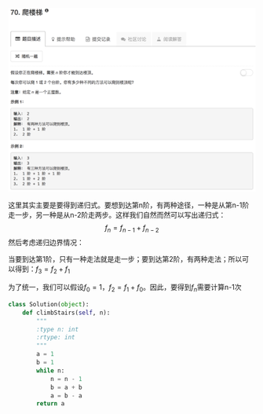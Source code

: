 ![](./problem.png)

这里其实主要是要得到递归式。要想到达第n阶，有两种途径，一种是从第n-1阶走一步，另一种是从n-2阶走两步。这样我们自然而然可以写出递归式：
$$
f_n = f_{n-1} + f_{n-2}
$$
然后考虑递归边界情况：

当要到达第1阶，只有一种走法就是走一步；要到达第2阶，有两种走法；所以可以得到：$f_3=f_2+f_1$

为了统一，我们可以假设$f_0=1$，$f_2 = f_1+f_0$。因此，要得到$f_n$需要计算n-1次

```python
class Solution(object):
    def climbStairs(self, n):
        """
        :type n: int
        :rtype: int
        """
        a = 1
        b = 1
        while n:
            n = n - 1
            b = a + b
            a = b - a
        return a
```

